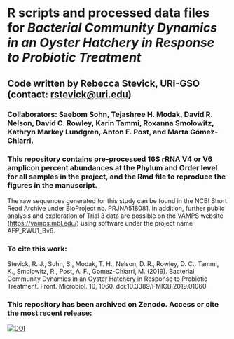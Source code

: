 # R scripts and processed data files for *Bacterial Community Dynamics in an Oyster Hatchery in Response to Probiotic Treatment*
## Code written by Rebecca Stevick, URI-GSO (contact: rstevick@uri.edu)
### Collaborators: Saebom Sohn, Tejashree H. Modak, David R. Nelson, David C. Rowley, Karin Tammi, Roxanna Smolowitz, Kathryn Markey Lundgren, Anton F. Post, and Marta Gómez-Chiarri.

### This repository contains pre-processed 16S rRNA V4 or V6 amplicon percent abundances at the Phylum and Order level for all samples in the project, and the Rmd file to reproduce the figures in the manuscript. 
The raw sequences generated for this study can be found in the NCBI Short Read Archive under BioProject no. PRJNA518081. In addition, further public analysis and exploration of Trial 3 data are possible on the VAMPS website (https://vamps.mbl.edu/) using software under the project name AFP_RWU1_Bv6.

### To cite this work: 
Stevick, R. J., Sohn, S., Modak, T. H., Nelson, D. R., Rowley, D. C., Tammi, K., Smolowitz, R., Post, A. F., Gomez-Chiarri, M. (2019). Bacterial Community Dynamics in an Oyster Hatchery in Response to Probiotic Treatment. Front. Microbiol. 10, 1060. doi:10.3389/FMICB.2019.01060.

### This repository has been archived on Zenodo. Access or cite the most recent release:
[![DOI](https://zenodo.org/badge/DOI/10.5281/zenodo.2658685.svg)](https://doi.org/10.5281/zenodo.2658685)
